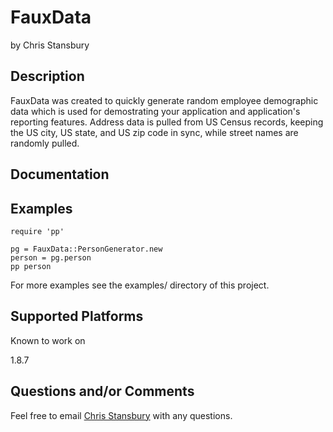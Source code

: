 FauxData
========

by Chris Stansbury

Description
-----------

FauxData was created to quickly generate random employee demographic data
which is used for demostrating your application and application's reporting
features.  Address data is pulled from US Census records, keeping the US city, 
US state, and US zip code in sync, while street names are randomly pulled.


Documentation
-------------


Examples
--------

    require 'pp'

    pg = FauxData::PersonGenerator.new
    person = pg.person
    pp person

For more examples see the examples/ directory of this project.



Supported Platforms
-------------------

Known to work on

  1.8.7
  


Questions and/or Comments
-------------------------

Feel free to email [Chris Stansbury](mailto:chris@koozie.org) with any questions.
